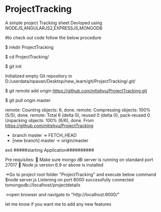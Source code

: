 # ProjectTracking

A simple project Tracking sheet Devloped using NODEJS,ANGULARJS2,EXPRESSJS,MONGODB


#to check out code follow the below procedure

$ mkdir ProjectTracking

$ cd ProjectTracking/

$ git init

Initialized empty Git repository in D:/userdata/npavan/Desktop/new_learn/git/ProjectTracking/.git/

$ git remote add origin https://github.com/nitishvu/ProjectTracking.git

$ git pull origin master

remote: Counting objects: 6, done.
remote: Compressing objects: 100% (5/5), done.
remote: Total 6 (delta 0), reused 0 (delta 0), pack-reused 0
Unpacking objects: 100% (6/6), done.
From https://github.com/nitishvu/ProjectTracking
 * branch            master     -> FETCH_HEAD
 * [new branch]      master     -> origin/master



exit
#####starting Application##########

Pre requisites:
	Make sure mongo dB server is running on standard port 27017
	Node js version 6.9 or above is installed 

->Go to project root folder "ProjectTracking" and execute below command
$node server.js
Listening on port 8000
successfully connected tomongodb://localhost/projectdetails

->open browser and navigate to "http://localhost:8000/"


let me know if you want me to add any new features  
